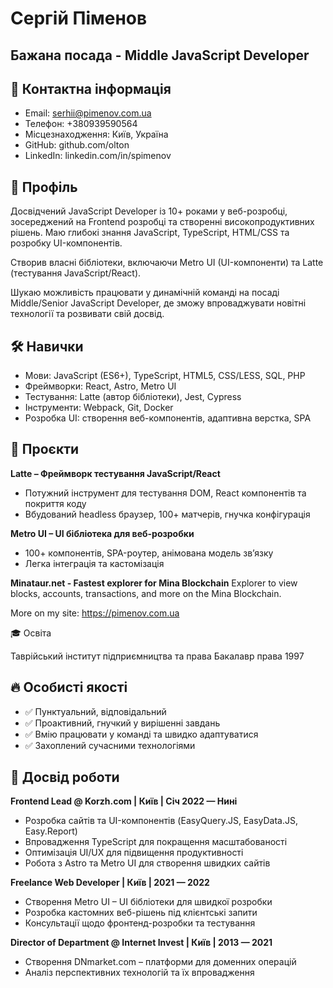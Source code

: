 # Сергій Піменов
## Бажана посада - Middle JavaScript Developer

## 📩 Контактна інформація

- Email: serhii@pimenov.com.ua
- Телефон: +380939590564
- Місцезнаходження: Київ, Україна
- GitHub: github.com/olton
- LinkedIn: linkedin.com/in/spimenov

## 🎯 Профіль

Досвідчений JavaScript Developer із 10+ роками у веб-розробці, зосереджений на Frontend розробці та створенні високопродуктивних рішень.
Маю глибокі знання JavaScript, TypeScript, HTML/CSS та розробку UI-компонентів.

Створив власні бібліотеки, включаючи Metro UI (UI-компоненти) та Latte (тестування JavaScript/React).

Шукаю можливість працювати у динамічній команді на посаді Middle/Senior JavaScript Developer, де зможу впроваджувати новітні технології та розвивати свій досвід.

## 🛠️ Навички

- Мови: JavaScript (ES6+), TypeScript, HTML5, CSS/LESS, SQL, PHP
- Фреймворки: React, Astro, Metro UI
- Тестування: Latte (автор бібліотеки), Jest, Cypress
- Інструменти: Webpack, Git, Docker
- Розробка UI: створення веб-компонентів, адаптивна верстка, SPA

## 🚀 Проєкти

**Latte – Фреймворк тестування JavaScript/React**

- Потужний інструмент для тестування DOM, React компонентів та покриття коду
- Вбудований headless браузер, 100+ матчерів, гнучка конфігурація

**Metro UI – UI бібліотека для веб-розробки**
- 100+ компонентів, SPA-роутер, анімована модель зв’язку
- Легка інтеграція та кастомізація

**Minataur.net - Fastest explorer for Mina Blockchain**
Explorer to view blocks, accounts, transactions, and more on the Mina Blockchain.

More on my site: https://pimenov.com.ua

🎓 Освіта

Таврійський інститут підприємництва та права  Бакалавр права  1997

## 🔥 Особисті якості

- ✅ Пунктуальний, відповідальний
- ✅ Проактивний, гнучкий у вирішенні завдань
- ✅ Вмію працювати у команді та швидко адаптуватися
- ✅ Захоплений сучасними технологіями

## 💼 Досвід роботи

**Frontend Lead @ Korzh.com | Київ | Січ 2022 — Нині**
- Розробка сайтів та UI-компонентів (EasyQuery.JS, EasyData.JS, Easy.Report)
- Впровадження TypeScript для покращення масштабованості
- Оптимізація UI/UX для підвищення продуктивності
- Робота з Astro та Metro UI для створення швидких сайтів

**Freelance Web Developer | Київ | 2021 — 2022**
- Створення Metro UI – UI бібліотеки для швидкої розробки
- Розробка кастомних веб-рішень під клієнтські запити
- Консультації щодо фронтенд-розробки та тестування

**Director of Department @ Internet Invest | Київ | 2013 — 2021**
- Створення DNmarket.com – платформи для доменних операцій
- Аналіз перспективних технологій та їх впровадження




